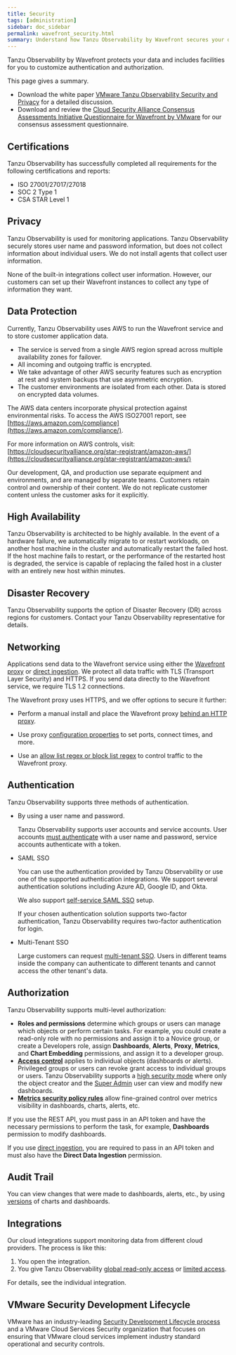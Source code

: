 ```yaml
---
title: Security
tags: [administration]
sidebar: doc_sidebar
permalink: wavefront_security.html
summary: Understand how Tanzu Observability by Wavefront secures your data and supports fine-tuning security for your cluster.
---
```


Tanzu Observability by Wavefront protects your data and includes facilities for you to customize authentication and authorization.

This page gives a summary.
* Download the white paper [VMware Tanzu Observability Security and Privacy](https://tanzu.vmware.com/content/white-papers/vmware-tanzu-observability-security-and-privacy) for a detailed discussion. 
* Download and review the [Cloud Security Alliance Consensus Assessments Initiative Questionnaire for Wavefront by VMware](https://cloudsecurityalliance.org/star/registry/vmware-inc/) for our consensus assessment questionnaire.

## Certifications

Tanzu Observability has successfully completed all requirements for the following certifications and reports:

*	ISO 27001/27017/27018
*	SOC 2 Type 1
*	CSA STAR Level 1

## Privacy

Tanzu Observability is used for monitoring applications. Tanzu Observability securely stores user name and password information, but does not collect information about individual users. We do not install agents that collect user information.

None of the built-in integrations collect user information. However, our customers can set up their Wavefront instances to collect any type of information they want.

## Data Protection

Currently, Tanzu Observability uses AWS to run the Wavefront service and to store customer application data.

* The service is served from a single AWS region spread across multiple availability zones for failover.
* All incoming and outgoing traffic is encrypted.
* We take advantage of other AWS security features such as encryption at rest and system backups that use asymmetric encryption.
* The customer environments are isolated from each other. Data is stored on encrypted data volumes.

The AWS data centers incorporate physical protection against environmental risks. To
access the AWS ISO27001 report, see [https://aws.amazon.com/compliance](https://aws.amazon.com/compliance/).

For more information on AWS controls, visit:
[https://cloudsecurityalliance.org/star-registrant/amazon-aws/](https://cloudsecurityalliance.org/star-registrant/amazon-aws/)

Our development, QA, and production use separate equipment and environments, and are managed by separate teams.
Customers retain control and ownership of their content. We do not replicate customer content unless the customer asks for it explicitly.

## High Availability

Tanzu Observability is architected to be highly available. In the event of a hardware failure, we automatically migrate to or restart workloads, on another host machine in the cluster and automatically restart the failed host. If the host machine fails to restart, or the performance of the restarted host is degraded, the service is capable of replacing the failed host in a cluster with an entirely new host within minutes.

## Disaster Recovery

Tanzu Observability supports the option of Disaster Recovery (DR) across regions for customers. Contact your Tanzu Observability representative for details.

## Networking

Applications send data to the Wavefront service using either the [Wavefront proxy](proxies.html) or [direct ingestion](direct_ingestion.html). We protect all data traffic with TLS (Transport Layer Security) and HTTPS. If you send data directly to the Wavefront service, we require TLS 1.2 connections.

The Wavefront proxy uses HTTPS, and we offer options to secure it further:
* Perform a manual install and place the Wavefront proxy [behind an HTTP proxy](proxies_manual_install.html#connecting-to-wavefront-through-an-http-proxy).

* Use proxy [configuration properties](proxies_configuring.html#general-proxy-properties-and-examples) to set ports, connect times, and more.

* Use an [allow list regex or block list regex](proxies_preprocessor_rules.html#point-filtering-rules) to control traffic to the Wavefront proxy.


## Authentication

Tanzu Observability supports three methods of authentication.

* By using a user name and password.

  Tanzu Observability supports user accounts and service accounts. User accounts [must authenticate](authentication.html) with a user name and password, service accounts authenticate with a token.

* SAML SSO

  You can use the authentication provided by Tanzu Observability or use one of the supported authentication integrations. We support several authentication solutions including Azure AD, Google ID, and Okta.

  We also support [self-service SAML SSO](auth_self_service_sso.html) setup.

  If your chosen authentication solution supports two-factor authentication, Tanzu Observability requires two-factor authentication for login.

* Multi-Tenant SSO

  Large customers can request [multi-tenant SSO](authentication.html#multi-tenant-authentication). Users in different teams inside the company can authenticate to different tenants and cannot access the other tenant's data.


## Authorization

Tanzu Observability supports multi-level authorization:
* **Roles and permissions** determine which groups or users can manage which objects or perform certain tasks. For example, you could create a read-only role with no permissions and assign it to a Novice group, or create a Developers role, assign **Dashboards**, **Alerts**, **Proxy**, **Metrics**, and **Chart Embedding** permissions, and assign it to a developer group.
* [**Access control**](access.html) applies to individual objects (dashboards or alerts). Privileged groups or users can revoke grant access to individual groups or users. Tanzu Observability supports a [high security mode](access.html#change-the-access-control-security-organization-setting) where only the object creator and the [Super Admin](authorization-faq.html#who-is-the-super-admin-user) user can view and modify new dashboards.
* [**Metrics security policy rules**](metrics_security.html) allow fine-grained control over metrics visibility in dashboards, charts, alerts, etc.



If you use the REST API, you must pass in an API token and have the necessary permissions to perform the task, for example, **Dashboards** permission to modify dashboards.

If you use [direct ingestion](direct_ingestion.html), you are required to pass in an API token and must also have the **Direct Data Ingestion** permission.

## Audit Trail

You can view changes that were made to dashboards, alerts, etc., by using [versions](wavefront_monitoring.html#examine-versions-of-dashboards-and-alerts) of charts and dashboards.

## Integrations

Our cloud integrations support monitoring data from different cloud providers. The process is like this:
1. You open the integration.
2. You give Tanzu Observability [global read-only access](integrations_aws_overview.html#give-wavefront-read-only-access-to-your-amazon-account-and-get-the-role-arn) or [limited access](integrations_aws_overview.html#giving-wavefront-limited-access).

For details, see the individual integration.

## VMware Security Development Lifecycle

VMware has an industry-leading [Security Development Lifecycle process](https://www.vmware.com/security/sdl.html) and a VMware Cloud Services Security organization that focuses on ensuring that VMware cloud services implement industry standard operational and security controls.
